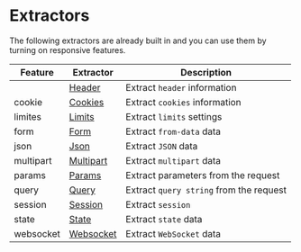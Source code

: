 # Extractors

The following extractors are already built in and you can use them by turning on
responsive features.

| Feature   | Extractor   | Description                             |
| --------- | ----------- | --------------------------------------- |
|           | [Header]    | Extract `header` information            |
| cookie    | [Cookies]   | Extract `cookies` information           |
| limites   | [Limits]    | Extract `limits` settings               |
| form      | [Form]      | Extract `from-data` data                |
| json      | [Json]      | Extract `JSON` data                     |
| multipart | [Multipart] | Extract `multipart` data                |
| params    | [Params]    | Extract parameters from the request     |
| query     | [Query]     | Extract `query string` from the request |
| session   | [Session]   | Extract `session`                       |
| state     | [State]     | Extract `state` data                    |
| websocket | [Websocket] | Extract `WebSocket` data                |

[query]: https://docs.rs/viz-core/0.4.x/viz_core/types/struct.Query.html
[params]: https://docs.rs/viz-core/0.4.x/viz_core/types/struct.Params.html
[header]: https://docs.rs/viz-core/0.4.x/viz_core/types/struct.Header.html
[cookies]: https://docs.rs/viz-core/0.4.x/viz_core/types/struct.Cookies.html
[form]: https://docs.rs/viz-core/0.4.x/viz_core/types/struct.Form.html
[json]: https://docs.rs/viz-core/0.4.x/viz_core/types/struct.Json.html
[multipart]: https://docs.rs/viz-core/0.4.x/viz_core/types/type.Multipart.html
[session]: https://docs.rs/viz-core/0.4.x/viz_core/types/struct.Session.html
[state]: https://docs.rs/viz-core/0.4.x/viz_core/types/struct.State.html
[websocket]: https://docs.rs/viz-core/0.4.x/viz_core/types/struct.WebSocket.html
[limits]: https://docs.rs/viz-core/0.4.x/viz_core/types/struct.Limits.html
